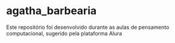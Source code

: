 # agatha_barbearia
Este repositório foi desenvolvido durante as aulas de pensamento computacional, sugerido pela plataforma Alura
